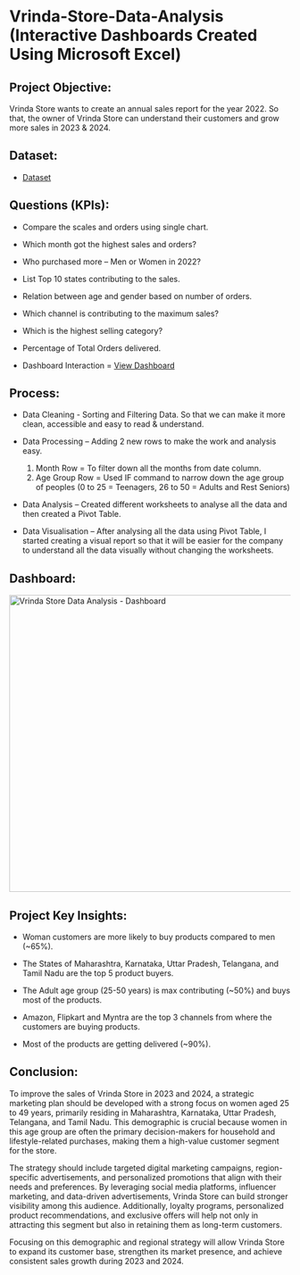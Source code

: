 # Vrinda-Store-Data-Analysis (Interactive Dashboards Created Using Microsoft Excel)

## Project Objective:
Vrinda Store wants to create an annual sales report for the year 2022. So that, the owner of Vrinda Store can understand their customers and grow more sales in 2023 & 2024.

## Dataset:
- <a href="https://github.com/shivanshgupta01/vrinda-store-analysis-excel/blob/main/Vrinda%20Store%20Data%20Analysis.xlsx">Dataset</a>

## Questions (KPIs):

- Compare the scales and orders using single chart.

- Which month got the highest sales and orders?

- Who purchased more – Men or Women in 2022?

- List Top 10 states contributing to the sales.

- Relation between age and gender based on number of orders.

- Which channel is contributing to the maximum sales?

- Which is the highest selling category?

- Percentage of Total Orders delivered.

- Dashboard Interaction = <a href="https://github.com/shivanshgupta01/vrinda-store-analysis-excel/blob/main/Vrinda%20Store%20Data%20Analysis%20-%20Dashboard.png">View Dashboard</a>

## Process:

- Data Cleaning - Sorting and Filtering Data. So that we can make it more clean, accessible and easy to read & understand.

- Data Processing – Adding 2 new rows to make the work and analysis easy. 
  1.	Month Row = To filter down all the months from date column.
  2.	Age Group Row = Used IF command to narrow down the age group of peoples (0 to 25 = Teenagers, 
      26 to 50 = Adults and Rest Seniors)


- Data Analysis – Created different worksheets to analyse all the data and then created a Pivot Table.

- Data Visualisation – After analysing all the data using Pivot Table, I started creating a visual report so that it will be easier for the company to understand all the data visually without changing the worksheets.

## Dashboard:
<img width="1297" height="532" alt="Vrinda Store Data Analysis - Dashboard" src="https://github.com/user-attachments/assets/d47ef746-8950-4c4a-9805-5652093ea867" />

## Project Key Insights:

- Woman customers are more likely to buy products compared to men (~65%).

- The States of Maharashtra, Karnataka, Uttar Pradesh, Telangana, and Tamil Nadu are the top 5 product buyers.

- The Adult age group (25-50 years) is max contributing (~50%) and buys most of the products.

- Amazon, Flipkart and Myntra are the top 3 channels from where the customers are buying products.

- Most of the products are getting delivered (~90%).


## Conclusion:
To improve the sales of Vrinda Store in 2023 and 2024, a strategic marketing plan should be developed with a strong focus on women aged 25 to 49 years, primarily residing in Maharashtra, Karnataka, Uttar Pradesh, Telangana, and Tamil Nadu. This demographic is crucial because women in this age group are often the primary decision-makers for household and lifestyle-related purchases, making them a high-value customer segment for the store.

The strategy should include targeted digital marketing campaigns, region-specific advertisements, and personalized promotions that align with their needs and preferences. By leveraging social media platforms, influencer marketing, and data-driven advertisements, Vrinda Store can build stronger visibility among this audience. Additionally, loyalty programs, personalized product recommendations, and exclusive offers will help not only in attracting this segment but also in retaining them as long-term customers.

Focusing on this demographic and regional strategy will allow Vrinda Store to expand its customer base, strengthen its market presence, and achieve consistent sales growth during 2023 and 2024.
